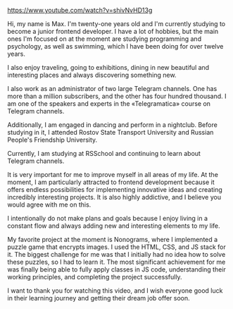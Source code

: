 https://www.youtube.com/watch?v=shivNvHD13g

Hi, my name is Max. I'm twenty-one years old and I'm currently studying to become a junior frontend developer. I have a lot of hobbies, but the main ones I'm focused on at the moment are studying programming and psychology, as well as swimming, which I have been doing for over twelve years.

I also enjoy traveling, going to exhibitions, dining in new beautiful and interesting places and always discovering something new.

I also work as an administrator of two large Telegram channels. One has more than a million subscribers, and the other has four hundred thousand. I am one of the speakers and experts in the «Telegramatica» course on Telegram channels.

Additionally, I am engaged in dancing and perform in a nightclub. Before studying in it, I attended Rostov State Transport University and Russian People's Friendship University.

Currently, I am studying at RSSchool and continuing to learn about Telegram channels.

It is very important for me to improve myself in all areas of my life.
At the moment, I am particularly attracted to frontend development because it offers endless possibilities for implementing innovative ideas and creating incredibly interesting projects. It is also highly addictive, and I believe you would agree with me on this.

I intentionally do not make plans and goals because I enjoy living in a constant flow and always adding new and interesting elements to my life.

My favorite project at the moment is Nonograms, where I implemented a puzzle game that encrypts images. I used the HTML, CSS, and JS stack for it. The biggest challenge for me was that I initially had no idea how to solve these puzzles, so I had to learn it. The most significant achievement for me was finally being able to fully apply classes in JS code, understanding their working principles, and completing the project successfully.

I want to thank you for watching this video, and I wish everyone good luck in their learning journey and getting their dream job offer soon.
